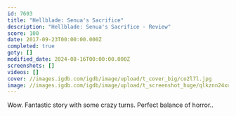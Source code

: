 ```yaml
---
id: 7603
title: "Hellblade: Senua's Sacrifice"
description: "Hellblade: Senua's Sacrifice - Review"
score: 100
date: 2017-09-23T00:00:00.000Z
completed: true
goty: []
modified_date: 2024-08-16T00:00:00.000Z
screenshots: []
videos: []
cover: //images.igdb.com/igdb/image/upload/t_cover_big/co2l7l.jpg
image: //images.igdb.com/igdb/image/upload/t_screenshot_huge/qlkznn24xndeh1zalz5r.jpg
---
```

Wow. Fantastic story with some crazy turns. Perfect balance of horror..